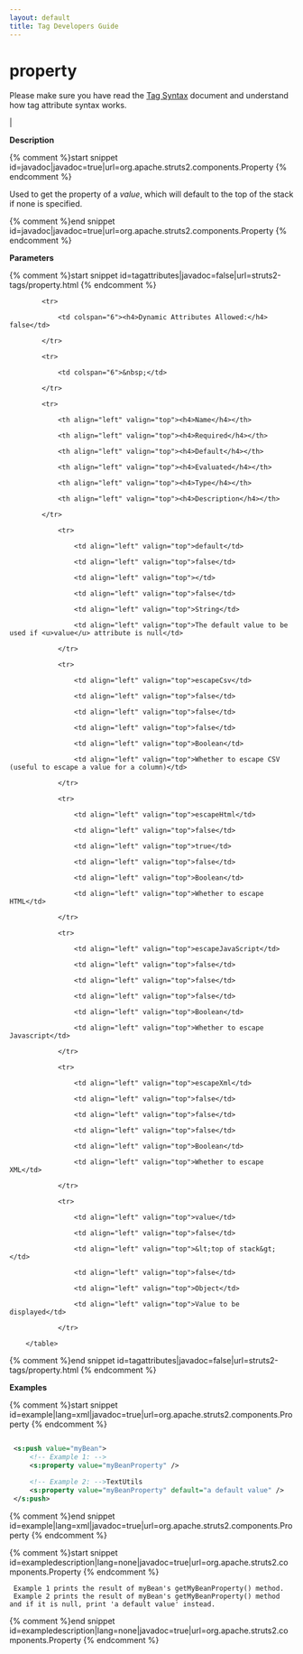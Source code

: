 ```yaml
---
layout: default
title: Tag Developers Guide
---
```


# property


Please make sure you have read the [Tag Syntax](tag-syntax.html) document and understand how tag attribute syntax works.

| 

__Description__



{% comment %}start snippet id=javadoc|javadoc=true|url=org.apache.struts2.components.Property {% endcomment %}
<p> <p>
 Used to get the property of a <i>value</i>, which will default to the top of
 the stack if none is specified.
 </p>
</p>
{% comment %}end snippet id=javadoc|javadoc=true|url=org.apache.struts2.components.Property {% endcomment %}

__Parameters__



{% comment %}start snippet id=tagattributes|javadoc=false|url=struts2-tags/property.html {% endcomment %}
<p>		<table width="100%">

			<tr>

				<td colspan="6"><h4>Dynamic Attributes Allowed:</h4> false</td>

			</tr>

			<tr>

				<td colspan="6">&nbsp;</td>

			</tr>

			<tr>

				<th align="left" valign="top"><h4>Name</h4></th>

				<th align="left" valign="top"><h4>Required</h4></th>

				<th align="left" valign="top"><h4>Default</h4></th>

				<th align="left" valign="top"><h4>Evaluated</h4></th>

				<th align="left" valign="top"><h4>Type</h4></th>

				<th align="left" valign="top"><h4>Description</h4></th>

			</tr>

				<tr>

					<td align="left" valign="top">default</td>

					<td align="left" valign="top">false</td>

					<td align="left" valign="top"></td>

					<td align="left" valign="top">false</td>

					<td align="left" valign="top">String</td>

					<td align="left" valign="top">The default value to be used if <u>value</u> attribute is null</td>

				</tr>

				<tr>

					<td align="left" valign="top">escapeCsv</td>

					<td align="left" valign="top">false</td>

					<td align="left" valign="top">false</td>

					<td align="left" valign="top">false</td>

					<td align="left" valign="top">Boolean</td>

					<td align="left" valign="top">Whether to escape CSV (useful to escape a value for a column)</td>

				</tr>

				<tr>

					<td align="left" valign="top">escapeHtml</td>

					<td align="left" valign="top">false</td>

					<td align="left" valign="top">true</td>

					<td align="left" valign="top">false</td>

					<td align="left" valign="top">Boolean</td>

					<td align="left" valign="top">Whether to escape HTML</td>

				</tr>

				<tr>

					<td align="left" valign="top">escapeJavaScript</td>

					<td align="left" valign="top">false</td>

					<td align="left" valign="top">false</td>

					<td align="left" valign="top">false</td>

					<td align="left" valign="top">Boolean</td>

					<td align="left" valign="top">Whether to escape Javascript</td>

				</tr>

				<tr>

					<td align="left" valign="top">escapeXml</td>

					<td align="left" valign="top">false</td>

					<td align="left" valign="top">false</td>

					<td align="left" valign="top">false</td>

					<td align="left" valign="top">Boolean</td>

					<td align="left" valign="top">Whether to escape XML</td>

				</tr>

				<tr>

					<td align="left" valign="top">value</td>

					<td align="left" valign="top">false</td>

					<td align="left" valign="top">&lt;top of stack&gt;</td>

					<td align="left" valign="top">false</td>

					<td align="left" valign="top">Object</td>

					<td align="left" valign="top">Value to be displayed</td>

				</tr>

		</table>

</p>
{% comment %}end snippet id=tagattributes|javadoc=false|url=struts2-tags/property.html {% endcomment %}

__Examples__



{% comment %}start snippet id=example|lang=xml|javadoc=true|url=org.apache.struts2.components.Property {% endcomment %}

```xml

 <s:push value="myBean">
     <!-- Example 1: -->
     <s:property value="myBeanProperty" />

     <!-- Example 2: -->TextUtils
     <s:property value="myBeanProperty" default="a default value" />
 </s:push>


```

{% comment %}end snippet id=example|lang=xml|javadoc=true|url=org.apache.struts2.components.Property {% endcomment %}


{% comment %}start snippet id=exampledescription|lang=none|javadoc=true|url=org.apache.struts2.components.Property {% endcomment %}

```none
 Example 1 prints the result of myBean's getMyBeanProperty() method.
 Example 2 prints the result of myBean's getMyBeanProperty() method and if it is null, print 'a default value' instead.

```

{% comment %}end snippet id=exampledescription|lang=none|javadoc=true|url=org.apache.struts2.components.Property {% endcomment %}
